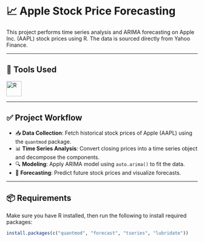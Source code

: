 # 📈 Apple Stock Price Forecasting

This project performs time series analysis and ARIMA forecasting on Apple Inc. (AAPL) stock prices using R. The data is sourced directly from Yahoo Finance.

---

## 🔧 Tools Used

<p align="left">
  <a href="https://www.r-project.org/" target="_blank" rel="noreferrer">
    <img src="https://img.icons8.com/color/512/r-project.png" alt="R" width="40" height="40"/>
  </a>
</p>

---

## ✅ Project Workflow

- 📥 **Data Collection**: Fetch historical stock prices of Apple (AAPL) using the `quantmod` package.
- 📊 **Time Series Analysis**: Convert closing prices into a time series object and decompose the components.
- 🔍 **Modeling**: Apply ARIMA model using `auto.arima()` to fit the data.
- 🔮 **Forecasting**: Predict future stock prices and visualize forecasts.

---

## 📦 Requirements

Make sure you have R installed, then run the following to install required packages:

```r
install.packages(c("quantmod", "forecast", "tseries", "lubridate"))


